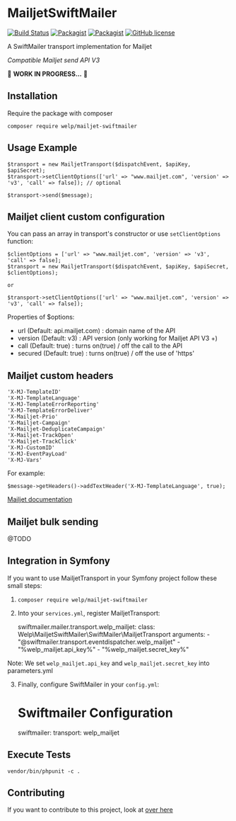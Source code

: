 # MailjetSwiftMailer

[![Build Status](https://travis-ci.org/welpdev/MailjetSwiftMailer.svg?branch=master)](https://travis-ci.org/welpdev/MailjetSwiftMailer)
[![Packagist](https://img.shields.io/packagist/v/welp/mailjet-swiftmailer.svg)](https://packagist.org/packages/welp/mailjet-swiftmailer)
[![Packagist](https://img.shields.io/packagist/dt/welp/mailjet-swiftmailer.svg)](https://packagist.org/packages/welp/mailjet-swiftmailer)
[![GitHub license](https://img.shields.io/badge/license-MIT-blue.svg)](https://github.com/welpdev/MailjetSwiftMailer/blob/master/LICENSE.md)

A SwiftMailer transport implementation for Mailjet

*Compatible Mailjet send API V3*

🚧 **WORK IN PROGRESS...** 🚧

## Installation

Require the package with composer

    composer require welp/mailjet-swiftmailer

## Usage Example

    $transport = new MailjetTransport($dispatchEvent, $apiKey, $apiSecret);
    $transport->setClientOptions(['url' => "www.mailjet.com", 'version' => 'v3', 'call' => false]); // optional

    $transport->send($message);

## Mailjet client custom configuration

You can pass an array in transport's constructor or use `setClientOptions` function:

    $clientOptions = ['url' => "www.mailjet.com", 'version' => 'v3', 'call' => false];
    $transport = new MailjetTransport($dispatchEvent, $apiKey, $apiSecret, $clientOptions);

    or

    $transport->setClientOptions(['url' => "www.mailjet.com", 'version' => 'v3', 'call' => false]);


Properties of $options:

* url (Default: api.mailjet.com) : domain name of the API
* version (Default: v3) : API version (only working for Mailjet API V3 +)
* call (Default: true) : turns on(true) / off the call to the API
* secured (Default: true) : turns on(true) / off the use of 'https'

## Mailjet custom headers

    'X-MJ-TemplateID'
    'X-MJ-TemplateLanguage'
    'X-MJ-TemplateErrorReporting'
    'X-MJ-TemplateErrorDeliver'
    'X-Mailjet-Prio'
    'X-Mailjet-Campaign'
    'X-Mailjet-DeduplicateCampaign'
    'X-Mailjet-TrackOpen'
    'X-Mailjet-TrackClick'
    'X-MJ-CustomID'
    'X-MJ-EventPayLoad'
    'X-MJ-Vars'

For example:

    $message->getHeaders()->addTextHeader('X-MJ-TemplateLanguage', true);

[Mailjet documentation](https://dev.mailjet.com/guides/#send-api-json-properties)

## Mailjet bulk sending

@TODO

## Integration in Symfony

If you want to use MailjetTransport in your Symfony project follow these small steps:

1. `composer require welp/mailjet-swiftmailer`
2. Into your `services.yml`, register MailjetTransport:

    swiftmailer.mailer.transport.welp_mailjet:
    class: Welp\MailjetSwiftMailer\SwiftMailer\MailjetTransport
    arguments:
        - "@swiftmailer.transport.eventdispatcher.welp_mailjet"
        - "%welp_mailjet.api_key%"
        - "%welp_mailjet.secret_key%"

Note: We set `welp_mailjet.api_key` and `welp_mailjet.secret_key` into parameters.yml

3. Finally, configure SwiftMailer in your `config.yml`:

    # Swiftmailer Configuration
    swiftmailer:
        transport: welp_mailjet

## Execute Tests

    vendor/bin/phpunit -c .

## Contributing

If you want to contribute to this project, look at [over here](CONTRIBUTING.md)
